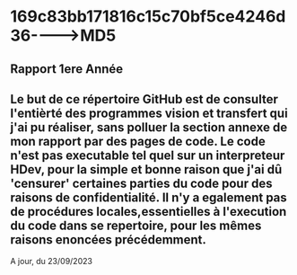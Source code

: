 # 169c83bb171816c15c70bf5ce4246d36---->MD5
Rapport 1ere Année
--------------------------------------------
Le but de ce répertoire GitHub est de consulter l'entièrté des programmes vision et transfert qui j'ai pu réaliser, sans polluer la section annexe de mon rapport par des pages de code.
Le code n'est pas executable tel quel sur un interpreteur HDev, pour la simple et bonne raison que j'ai dû 'censurer' certaines parties du code pour des raisons de confidentialité.
Il n'y a egalement pas de procédures locales,essentielles à l'execution du code dans se repertoire, pour les mêmes raisons enoncées précédemment.
---------------------------------------------
A jour, du 23/09/2023
